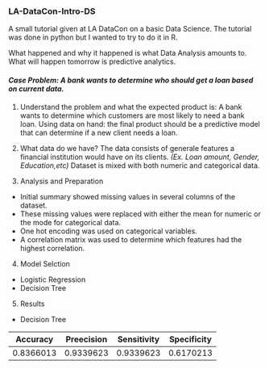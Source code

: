 ### LA-DataCon-Intro-DS
A small tutorial given at LA DataCon on a basic Data Science. The tutorial was done in python but I wanted to try to do it in R.

What happened and why it happened is what Data Analysis amounts to. <br>
What will happen tomorrow is predictive analytics.

#### *Case Problem: A bank wants to determine who should get a loan based on current data.*

1. Understand the problem and what the expected product is:
A bank wants to determine which customers are most likely to need a bank loan. Using data on hand:
  the final product should be a predictive model that can determine if a new client needs a loan.

2. What data do we have?
The data consists of generale features a financial institution would have on its clients. *(Ex. Loan amount, Gender, Education,etc)*
Dataset is mixed with both numeric and categorical data.

3. Analysis and Preparation
 - Initial summary showed missing values in several columns of the dataset.
 - These missing values were replaced with either the mean for numeric or the mode for categorical data.
 - One hot encoding was used on categorical variables.
 - A correlation matrix was used to determine which features had the highest correlation.
 
4. Model Selction
 - Logistic Regression
 - Decision Tree
 
5. Results

 * Decision Tree
   
|Accuracy   | Preecision   |  Sensitivity  | Specificity  | 
|-----------|--------------|---------------|--------------|
| 0.8366013  |  0.9339623 | 0.9339623  | 0.6170213  | 
